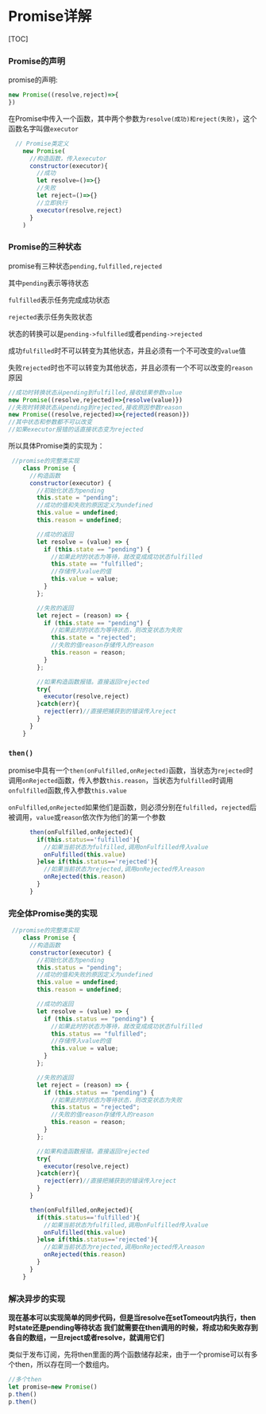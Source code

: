 # Promise详解



[TOC]

### Promise的声明

promise的声明:

```js
new Promise((resolve,reject)=>{
})
```

在Promise中传入一个函数，其中两个参数为`resolve(成功)和reject(失败)`，这个函数名字叫做`executor`

```js
  // Promise类定义
    new Promise(
      //构造函数，传入executor
      constructor(executor){
        //成功
        let resolve=()=>{}
        //失败
        let reject=()=>{}
        //立即执行
        executor(resolve,reject)
      }
    )
```

### Promise的三种状态

promise有三种状态`pending,fulfilled,rejected`

其中`pending`表示等待状态

`fulfilled`表示任务完成成功状态

`rejected`表示任务失败状态

状态的转换可以是`pending->fulfilled`或者`pending->rejected`

成功`fulfilled`时不可以转变为其他状态，并且必须有一个不可改变的`value`值

失败`rejected`时也不可以转变为其他状态，并且必须有一个不可以改变的`reason`原因

```js
//成功时转换状态从pending到fulfilled,接收结果参数value
new Promise((resolve,rejected)=>{resolve(value)})
//失败时转换状态从pending到rejected,接收原因参数reason
new Promise((resolve,rejected)=>{rejected(reason)})
//其中状态和参数都不可以改变
//如果executor报错的话直接状态变为rejected
```

所以具体Promise类的实现为：

```js
 //promise的完整类实现
    class Promise {
      //构造函数
      constructor(executor) {
        //初始化状态为pending
        this.state = "pending";
        //成功的值和失败的原因定义为undefined
        this.value = undefined;
        this.reason = undefined;

        //成功的返回
        let resolve = (value) => {
          if (this.state == "pending") {
            //如果此时的状态为等待，就改变成成功状态fulfilled
            this.state == "fulfilled";
            //存储传入value的值
            this.value = value;
          }
        };

        //失败的返回
        let reject = (reason) => {
          if (this.state == "pending") {
            //如果此时的状态为等待状态，则改变状态为失败
            this.state = "rejected";
            //失败的值reason存储传入的reason
            this.reason = reason;
          }
        };

        //如果构造函数报错。直接返回rejected
        try{
          executor(resolve,reject)
        }catch(err){
          reject(err)//直接把捕获到的错误传入reject
        }
      }
    }
```

### `then()`

promise中具有一个`then(onFulfilled,onRejected)`函数，当状态为`rejected`时调用`onRejected`函数，传入参数`this.reason`，当状态为`fulfilled`时调用`onfulfilled`函数,传入参数`this.value`

`onFulfilled`,`onRejected`如果他们是函数，则必须分别在`fulfilled`，`rejected`后被调用，`value`或`reason`依次作为他们的第一个参数

```js
      then(onFulfilled,onRejected){
        if(this.status=='fulfilled'){
          //如果当前状态为fulfilled,调用onFulfilled传入value
          onFulfilled(this.value)
        }else if(this.status=='rejected'){
          //如果当前状态为rejected,调用onRejected传入reason
          onRejected(this.reason)
        }
      }
```

### 完全体Promise类的实现

```js
 //promise的完整类实现
    class Promise {
      //构造函数
      constructor(executor) {
        //初始化状态为pending
        this.status = "pending";
        //成功的值和失败的原因定义为undefined
        this.value = undefined;
        this.reason = undefined;

        //成功的返回
        let resolve = (value) => {
          if (this.status == "pending") {
            //如果此时的状态为等待，就改变成成功状态fulfilled
            this.status == "fulfilled";
            //存储传入value的值
            this.value = value;
          }
        };

        //失败的返回
        let reject = (reason) => {
          if (this.status == "pending") {
            //如果此时的状态为等待状态，则改变状态为失败
            this.status = "rejected";
            //失败的值reason存储传入的reason
            this.reason = reason;
          }
        };

        //如果构造函数报错。直接返回rejected
        try{
          executor(resolve,reject)
        }catch(err){
          reject(err)//直接把捕获到的错误传入reject
        }
      }

      then(onFulfilled,onRejected){
        if(this.status=='fulfilled'){
          //如果当前状态为fulfilled,调用onFulfilled传入value
          onFulfilled(this.value)
        }else if(this.status=='rejected'){
          //如果当前状态为rejected,调用onRejected传入reason
          onRejected(this.reason)
        }
      }
    }
```

### 解决异步的实现

**现在基本可以实现简单的同步代码，但是当resolve在setTomeout内执行，then时state还是pending等待状态 我们就需要在then调用的时候，将成功和失败存到各自的数组，一旦reject或者resolve，就调用它们**

类似于发布订阅，先将then里面的两个函数储存起来，由于一个promise可以有多个then，所以存在同一个数组内。

```js
//多个then
let promise=new Promise()
p.then()
p.then()
```

